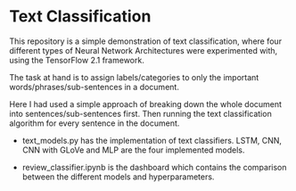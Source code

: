 # Text Classification

This repository is a simple demonstration of text classification, where four different types of Neural Network Architectures 
were experimented with, using the TensorFlow 2.1 framework.

The task at hand is to assign labels/categories to only the important words/phrases/sub-sentences in a document.

Here I had used a simple approach of breaking down the whole document into sentences/sub-sentences first.
Then running the text classification algorithm for every sentence in the document.

- text_models.py has the implementation of text classifiers. LSTM, CNN, CNN with GLoVe and MLP are the four
implemented models.

- review_classifier.ipynb is the dashboard which contains the comparison between the different models and hyperparameters.

